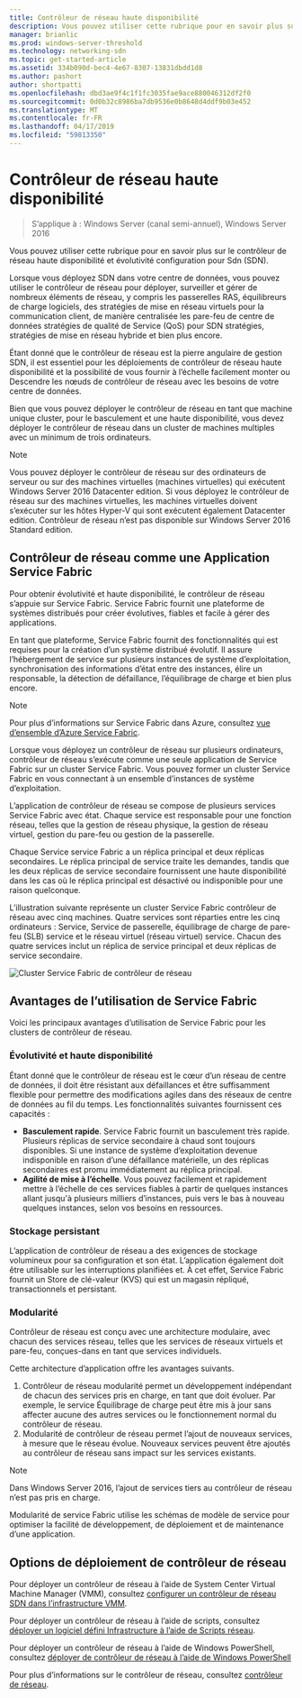 ```yaml
---
title: Contrôleur de réseau haute disponibilité
description: Vous pouvez utiliser cette rubrique pour en savoir plus sur la haute disponibilité du contrôleur de réseau pour la mise en réseau SDN (Software Defined) dans Windows Server 2016.
manager: brianlic
ms.prod: windows-server-threshold
ms.technology: networking-sdn
ms.topic: get-started-article
ms.assetid: 334b090d-bec4-4e67-8307-13831dbdd1d8
ms.author: pashort
author: shortpatti
ms.openlocfilehash: dbd3ae9f4c1f1fc3035fae9ace880046312df2f0
ms.sourcegitcommit: 0d0b32c8986ba7db9536e0b8648d4ddf9b03e452
ms.translationtype: MT
ms.contentlocale: fr-FR
ms.lasthandoff: 04/17/2019
ms.locfileid: "59813350"
---
```

# <a name="network-controller-high-availability"></a>Contrôleur de réseau haute disponibilité

>S’applique à : Windows Server (canal semi-annuel), Windows Server 2016

Vous pouvez utiliser cette rubrique pour en savoir plus sur le contrôleur de réseau haute disponibilité et évolutivité configuration pour Sdn \(SDN\).

Lorsque vous déployez SDN dans votre centre de données, vous pouvez utiliser le contrôleur de réseau pour déployer, surveiller et gérer de nombreux éléments de réseau, y compris les passerelles RAS, équilibreurs de charge logiciels, des stratégies de mise en réseau virtuels pour la communication client, de manière centralisée les pare-feu de centre de données stratégies de qualité de Service \(QoS\) pour SDN stratégies, stratégies de mise en réseau hybride et bien plus encore.

Étant donné que le contrôleur de réseau est la pierre angulaire de gestion SDN, il est essentiel pour les déploiements de contrôleur de réseau haute disponibilité et la possibilité de vous fournir à l’échelle facilement monter ou Descendre les nœuds de contrôleur de réseau avec les besoins de votre centre de données.

Bien que vous pouvez déployer le contrôleur de réseau en tant que machine unique cluster, pour le basculement et une haute disponibilité, vous devez déployer le contrôleur de réseau dans un cluster de machines multiples avec un minimum de trois ordinateurs.

>[!NOTE]
>Vous pouvez déployer le contrôleur de réseau sur des ordinateurs de serveur ou sur des machines virtuelles \(machines virtuelles\) qui exécutent Windows Server 2016 Datacenter edition. Si vous déployez le contrôleur de réseau sur des machines virtuelles, les machines virtuelles doivent s’exécuter sur les hôtes Hyper-V qui sont exécutent également Datacenter edition. Contrôleur de réseau n’est pas disponible sur Windows Server 2016 Standard edition.

## <a name="network-controller-as-a-service-fabric-application"></a>Contrôleur de réseau comme une Application Service Fabric

Pour obtenir évolutivité et haute disponibilité, le contrôleur de réseau s’appuie sur Service Fabric. Service Fabric fournit une plateforme de systèmes distribués pour créer évolutives, fiables et facile à gérer des applications.

En tant que plateforme, Service Fabric fournit des fonctionnalités qui est requises pour la création d’un système distribué évolutif. Il assure l’hébergement de service sur plusieurs instances de système d’exploitation, synchronisation des informations d’état entre des instances, élire un responsable, la détection de défaillance, l’équilibrage de charge et bien plus encore.

>[!NOTE]
>Pour plus d’informations sur Service Fabric dans Azure, consultez [vue d’ensemble d’Azure Service Fabric](https://docs.microsoft.com/azure/service-fabric/service-fabric-overview).

Lorsque vous déployez un contrôleur de réseau sur plusieurs ordinateurs, contrôleur de réseau s’exécute comme une seule application de Service Fabric sur un cluster Service Fabric. Vous pouvez former un cluster Service Fabric en vous connectant à un ensemble d’instances de système d’exploitation.

L’application de contrôleur de réseau se compose de plusieurs services Service Fabric avec état. Chaque service est responsable pour une fonction réseau, telles que la gestion de réseau physique, la gestion de réseau virtuel, gestion du pare-feu ou gestion de la passerelle. 

Chaque Service service Fabric a un réplica principal et deux réplicas secondaires. Le réplica principal de service traite les demandes, tandis que les deux réplicas de service secondaire fournissent une haute disponibilité dans les cas où le réplica principal est désactivé ou indisponible pour une raison quelconque.

L’illustration suivante représente un cluster Service Fabric contrôleur de réseau avec cinq machines. Quatre services sont réparties entre les cinq ordinateurs : Service, Service de passerelle, équilibrage de charge de pare-feu \(SLB\) service et le réseau virtuel \(réseau virtuel\) service.  Chacun des quatre services inclut un réplica de service principal et deux réplicas de service secondaire.

![Cluster Service Fabric de contrôleur de réseau](../../../media/Network-Controller-HA/Network-Controller-HA.jpg)

## <a name="advantages-of-using-service-fabric"></a>Avantages de l’utilisation de Service Fabric

Voici les principaux avantages d’utilisation de Service Fabric pour les clusters de contrôleur de réseau.

### <a name="high-availability-and-scalability"></a>Évolutivité et haute disponibilité

Étant donné que le contrôleur de réseau est le cœur d’un réseau de centre de données, il doit être résistant aux défaillances et être suffisamment flexible pour permettre des modifications agiles dans des réseaux de centre de données au fil du temps. Les fonctionnalités suivantes fournissent ces capacités : 

- **Basculement rapide**. Service Fabric fournit un basculement très rapide. Plusieurs réplicas de service secondaire à chaud sont toujours disponibles. Si une instance de système d’exploitation devenue indisponible en raison d’une défaillance matérielle, un des réplicas secondaires est promu immédiatement au réplica principal. 
- **Agilité de mise à l’échelle**. Vous pouvez facilement et rapidement mettre à l’échelle de ces services fiables à partir de quelques instances allant jusqu'à plusieurs milliers d’instances, puis vers le bas à nouveau quelques instances, selon vos besoins en ressources. 

### <a name="persistent-storage"></a>Stockage persistant

L’application de contrôleur de réseau a des exigences de stockage volumineux pour sa configuration et son état. L’application également doit être utilisable sur les interruptions planifiées et. À cet effet, Service Fabric fournit un Store de clé-valeur \(KVS\) qui est un magasin répliqué, transactionnels et persistant.

### <a name="modularity"></a>Modularité

Contrôleur de réseau est conçu avec une architecture modulaire, avec chacun des services réseau, telles que les services de réseaux virtuels et pare-feu, conçues\-dans en tant que services individuels. 

Cette architecture d’application offre les avantages suivants.

1. Contrôleur de réseau modularité permet un développement indépendant de chacun des services pris en charge, en tant que doit évoluer. Par exemple, le service Équilibrage de charge peut être mis à jour sans affecter aucune des autres services ou le fonctionnement normal du contrôleur de réseau.
2. Modularité de contrôleur de réseau permet l’ajout de nouveaux services, à mesure que le réseau évolue. Nouveaux services peuvent être ajoutés au contrôleur de réseau sans impact sur les services existants.

>[!NOTE]
>Dans Windows Server 2016, l’ajout de services tiers au contrôleur de réseau n’est pas pris en charge.

Modularité de service Fabric utilise les schémas de modèle de service pour optimiser la facilité de développement, de déploiement et de maintenance d’une application.

## <a name="network-controller-deployment-options"></a>Options de déploiement de contrôleur de réseau

Pour déployer un contrôleur de réseau à l’aide de System Center Virtual Machine Manager \(VMM\), consultez [configurer un contrôleur de réseau SDN dans l’infrastructure VMM](https://technet.microsoft.com/system-center-docs/vmm/scenario/sdn-network-controller).

Pour déployer un contrôleur de réseau à l’aide de scripts, consultez [déployer un logiciel défini Infrastructure à l’aide de Scripts réseau](../../deploy/Deploy-a-Software-Defined-Network-infrastructure-using-scripts.md).

Pour déployer un contrôleur de réseau à l’aide de Windows PowerShell, consultez [déployer de contrôleur de réseau à l’aide de Windows PowerShell](../../deploy/Deploy-Network-Controller-using-Windows-PowerShell.md)

Pour plus d’informations sur le contrôleur de réseau, consultez [contrôleur de réseau](Network-Controller.md).